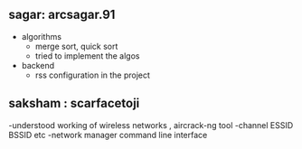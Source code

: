 ## sagar: arcsagar.91
- algorithms
	- merge sort, quick sort
	- tried to implement the algos
- backend
	- rss configuration in the project 

## saksham : scarfacetoji
-understood working of wireless networks , aircrack-ng tool 
-channel ESSID BSSID etc
-network manager command line interface